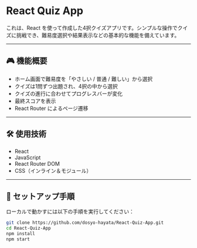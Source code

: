 # React Quiz App

これは、React を使って作成した4択クイズアプリです。シンプルな操作でクイズに挑戦でき、難易度選択や結果表示などの基本的な機能を備えています。

---

## 🎮 機能概要

- ホーム画面で難易度を「やさしい / 普通 / 難しい」から選択
- クイズは1問ずつ出題され、4択の中から選択
- クイズの進行に合わせてプログレスバーが変化
- 最終スコアを表示
- React Router によるページ遷移

---

## 🛠 使用技術

- React
- JavaScript
- React Router DOM
- CSS（インライン＆モジュール）

---

## 🔧 セットアップ手順

ローカルで動かすには以下の手順を実行してください：

```bash
git clone https://github.com/dosyo-hayata/React-Quiz-App.git
cd React-Quiz-App
npm install
npm start

